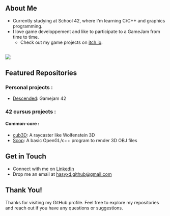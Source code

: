 ## About Me
- Currently studying at School 42, where I'm learning C/C++ and graphics programming.
- I love game developpement and like to participate to a GameJam from time to time.
  - Check out my game projects on [itch.io](https://HaSYxD.itch.io/).

##
<img src="https://skillicons.dev/icons?i=c,cpp,bash,git,vim,arch,linux" />

## Featured Repositories
### Personal projects :
- [Descended](https://hasyxd.itch.io/descended): Gamejam 42

### 42 cursus projects :
#### Common-core :
- [cub3D](https://github.com/HaSYxD/Cub3D): A raycaster like Wolfenstein 3D
- [Scop](https://github.com/HaSYxD/Scop): A basic OpenGL/c++ program to render 3D OBJ files

## Get in Touch
- Connect with me on [LinkedIn](https://www.linkedin.com/in/anthony-liaudet-0b5a11323/)
- Drop me an email at hasyxd.github@gmail.com

## Thank You!
Thanks for visiting my GitHub profile. Feel free to explore my repositories and reach out if you have any questions or suggestions.

